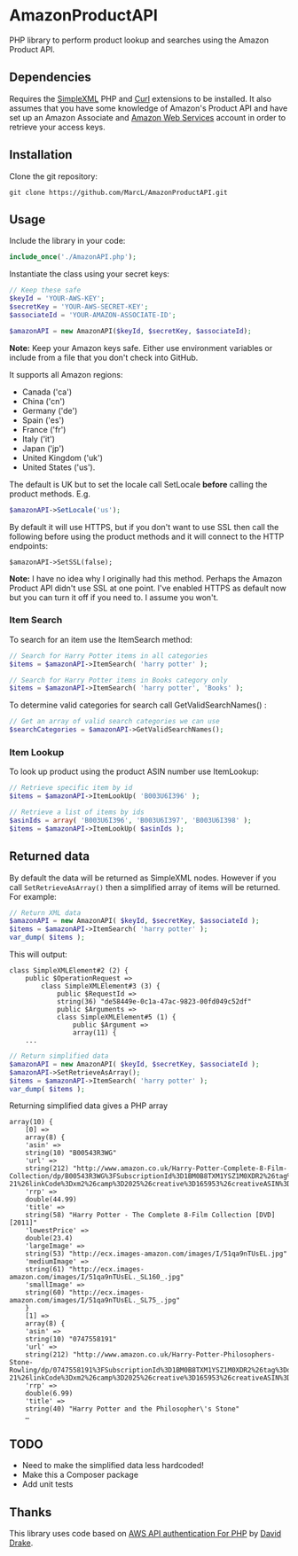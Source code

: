 # AmazonProductAPI
PHP library to perform product lookup and searches using the Amazon Product API.

## Dependencies
Requires the [SimpleXML](http://php.net/manual/en/book.simplexml.php) PHP and [Curl](http://php.net/manual/en/book.curl.php) extensions to be installed.
It also assumes that you have some knowledge of Amazon's Product API and have set up an Amazon Associate and [Amazon Web Services](http://docs.amazonwebservices.com/AWSECommerceService/2011-08-01/GSG/GettingSetUp.html) account in order to retrieve your access keys.

## Installation
Clone the git repository:

```shell
git clone https://github.com/MarcL/AmazonProductAPI.git
```

## Usage
Include the library in your code:

```php
include_once('./AmazonAPI.php');
```

Instantiate the class using your secret keys:

```php
// Keep these safe
$keyId = 'YOUR-AWS-KEY';
$secretKey = 'YOUR-AWS-SECRET-KEY';
$associateId = 'YOUR-AMAZON-ASSOCIATE-ID';

$amazonAPI = new AmazonAPI($keyId, $secretKey, $associateId);
```

**Note:** Keep your Amazon keys safe. Either use environment variables or include from a file that you don't check into GitHub.

It supports all Amazon regions:

* Canada ('ca')
* China ('cn')
* Germany ('de')
* Spain ('es')
* France ('fr')
* Italy ('it')
* Japan ('jp')
* United Kingdom ('uk')
* United States ('us').

The default is UK but to set the locale call SetLocale __before__ calling the product methods. E.g.

```php
$amazonAPI->SetLocale('us');
```

By default it will use HTTPS, but if you don't want to use SSL then call the following before using the product methods and it will connect to the HTTP endpoints:

```
$amazonAPI->SetSSL(false);
```

**Note:** I have no idea why I originally had this method. Perhaps the Amazon Product API didn't use SSL at one point. I've enabled HTTPS as default now but you can turn it off if you need to. I assume you won't.

### Item Search
To search for an item use the ItemSearch method:

```php
// Search for Harry Potter items in all categories
$items = $amazonAPI->ItemSearch( 'harry potter' );

// Search for Harry Potter items in Books category only
$items = $amazonAPI->ItemSearch( 'harry potter', 'Books' );
```

To determine valid categories for search call GetValidSearchNames() :

```php
// Get an array of valid search categories we can use
$searchCategories = $amazonAPI->GetValidSearchNames();
```

### Item Lookup
To look up product using the product ASIN number use ItemLookup:

```php
// Retrieve specific item by id
$items = $amazonAPI->ItemLookUp( 'B003U6I396' );

// Retrieve a list of items by ids
$asinIds = array( 'B003U6I396', 'B003U6I397', 'B003U6I398' );
$items = $amazonAPI->ItemLookUp( $asinIds );
```

## Returned data
By default the data will be returned as SimpleXML nodes. However if you call `SetRetrieveAsArray()` then a simplified array of items will be returned. For example:

```php
// Return XML data
$amazonAPI = new AmazonAPI( $keyId, $secretKey, $associateId );
$items = $amazonAPI->ItemSearch( 'harry potter' );
var_dump( $items );
```

This will output:

```shell
class SimpleXMLElement#2 (2) {
	public $OperationRequest =>
		class SimpleXMLElement#3 (3) {
			public $RequestId =>
			string(36) "de58449e-0c1a-47ac-9823-00fd049c52df"
			public $Arguments =>
			class SimpleXMLElement#5 (1) {
				public $Argument =>
				array(11) {
	...
```

```php
// Return simplified data
$amazonAPI = new AmazonAPI( $keyId, $secretKey, $associateId );
$amazonAPI->SetRetrieveAsArray();
$items = $amazonAPI->ItemSearch( 'harry potter' );
var_dump( $items );
```

Returning simplified data gives a PHP array

```
array(10) {
	[0] =>
	array(8) {
	'asin' =>
	string(10) "B00543R3WG"
	'url' =>
	string(212) "http://www.amazon.co.uk/Harry-Potter-Complete-8-Film-Collection/dp/B00543R3WG%3FSubscriptionId%3D1BM0B8TXM1YSZ1M0XDR2%26tag%3Ddjcr-21%26linkCode%3Dxm2%26camp%3D2025%26creative%3D165953%26creativeASIN%3DB00543R3WG"
	'rrp' =>
	double(44.99)
	'title' =>
	string(58) "Harry Potter - The Complete 8-Film Collection [DVD] [2011]"
	'lowestPrice' =>
	double(23.4)
	'largeImage' =>
	string(53) "http://ecx.images-amazon.com/images/I/51qa9nTUsEL.jpg"
	'mediumImage' =>
	string(61) "http://ecx.images-amazon.com/images/I/51qa9nTUsEL._SL160_.jpg"
	'smallImage' =>
	string(60) "http://ecx.images-amazon.com/images/I/51qa9nTUsEL._SL75_.jpg"
	}
	[1] =>
	array(8) {
	'asin' =>
	string(10) "0747558191"
	'url' =>
	string(212) "http://www.amazon.co.uk/Harry-Potter-Philosophers-Stone-Rowling/dp/0747558191%3FSubscriptionId%3D1BM0B8TXM1YSZ1M0XDR2%26tag%3Ddjcr-21%26linkCode%3Dxm2%26camp%3D2025%26creative%3D165953%26creativeASIN%3D0747558191"
	'rrp' =>
	double(6.99)
	'title' =>
	string(40) "Harry Potter and the Philosopher\'s Stone"
	…
```

## TODO
* Need to make the simplified data less hardcoded!
* Make this a Composer package
* Add unit tests

## Thanks
This library uses code based on [AWS API authentication For PHP](http://randomdrake.com/2009/07/27/amazon-aws-api-rest-authentication-for-php-5/) by [David Drake](https://github.com/randomdrake).
